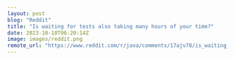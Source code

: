 ```yaml
---
layout: post
blog: "Reddit"
title: "Is waiting for tests also taking many hours of your time?"
date: 2023-10-18T06:20:14Z
image: images/reddit.png
remote_url: "https://www.reddit.com/r/java/comments/17ajv78/is_waiting_for_tests_also_taking_many_hours_of/"
---
```

